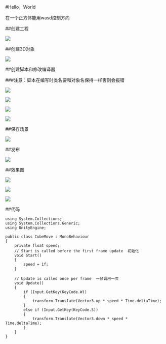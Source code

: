 #Hello，World

在一个正方体能用wasd控制方向

##创建工程

![](image/creat.png)

##创建3D对象

![](image/创建方块.png)

##创建脚本和修改编译器

###注意：脚本在编写时类名要和对象名保持一样否则会报错

![](image/脚本文件.png)

![](image/设置.png)

![](image/外部编译器.png)

![](image/脚本对象.png)


##保存场景

![](image/保存场景.png)

##发布

![](image/发布.png)

##效果图

![](image/效果1.png)

![](image/效果2.png)

![](image/效果3.png)


##代码

```
using System.Collections;
using System.Collections.Generic;
using UnityEngine;

public class CubeMove : MonoBehaviour
{
    private float speed;
    // Start is called before the first frame update  初始化
    void Start()
    {
        speed = 1f;
    }

    // Update is called once per frame  一帧调用一次
    void Update()
    {
        if (Input.GetKey(KeyCode.W))
        {
            transform.Translate(Vector3.up * speed * Time.deltaTime);
        }
        else if (Input.GetKey(KeyCode.S))
        {
            transform.Translate(Vector3.down * speed * Time.deltaTime);
        }
    }
}

```

